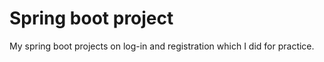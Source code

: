 <h1>Spring boot project</h1>
<p>My spring boot projects on log-in and registration which I did for practice.</p>
